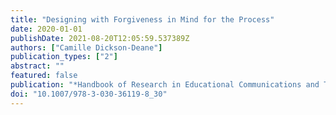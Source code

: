 ```yaml
---
title: "Designing with Forgiveness in Mind for the Process"
date: 2020-01-01
publishDate: 2021-08-20T12:05:59.537389Z
authors: ["Camille Dickson-Deane"]
publication_types: ["2"]
abstract: ""
featured: false
publication: "*Handbook of Research in Educational Communications and Technology*"
doi: "10.1007/978-3-030-36119-8_30"
---
```


